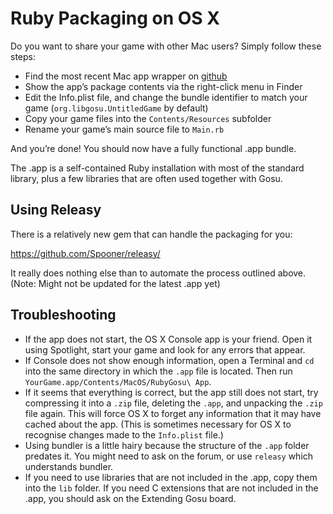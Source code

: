 # Ruby Packaging on OS X

Do you want to share your game with other Mac users? Simply follow these steps:

  * Find the most recent Mac app wrapper on [github](https://github.com/jlnr/ruby_app/releases/)
  * Show the app’s package contents via the right-click menu in Finder
  * Edit the Info.plist file, and change the bundle identifier to match your game (`org.libgosu.UntitledGame` by default)
  * Copy your game files into the `Contents/Resources` subfolder
  * Rename your game’s main source file to `Main.rb`

And you’re done! You should now have a fully functional .app bundle.

The .app is a self-contained Ruby installation with most of the standard library, plus a few libraries that are often used together with Gosu.

## Using Releasy

There is a relatively new gem that can handle the packaging for you:

https://github.com/Spooner/releasy/

It really does nothing else than to automate the process outlined above. (Note: Might not be updated for the latest .app yet)

## Troubleshooting

  * If the app does not start, the OS X Console app is your friend. Open it using Spotlight, start your game and look for any errors that appear.
  * If Console does not show enough information, open a Terminal and `cd` into the same directory in which the `.app` file is located. Then run `YourGame.app/Contents/MacOS/RubyGosu\ App`.
  * If it seems that everything is correct, but the app still does not start, try compressing it into a `.zip` file, deleting the `.app`, and unpacking the `.zip` file again. This will force OS X to forget any information that it may have cached about the app. (This is sometimes necessary for OS X to recognise changes made to the `Info.plist` file.)
  * Using bundler is a little hairy because the structure of the `.app` folder predates it. You might need to ask on the forum, or use `releasy` which understands bundler.
  * If you need to use libraries that are not included in the .app, copy them into the `lib` folder. If you need C extensions that are not included in the .app, you should ask on the Extending Gosu board.